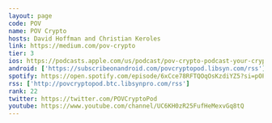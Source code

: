 ```yaml
---
layout: page
code: POV
name: POV Crypto
hosts: David Hoffman and Christian Keroles
link: https://medium.com/pov-crypto
tier: 3
ios: https://podcasts.apple.com/us/podcast/pov-crypto-podcast-your-crypto-echo-chamber-dies-here/id1436674724
android: ['https://subscribeonandroid.com/povcryptopod.libsyn.com/rss']
spotify: https://open.spotify.com/episode/6xCce78RFTQOqOsKzdiYZ5?si=pOPvtOYaQsiOdRNne7EDGw
rss: ['http://povcryptopod.btc.libsynpro.com/rss']
rank: 22
twitter: https://twitter.com/POVCryptoPod
youtube: https://www.youtube.com/channel/UC6KH0zR25FufHeMexvGq8tQ
---
```

